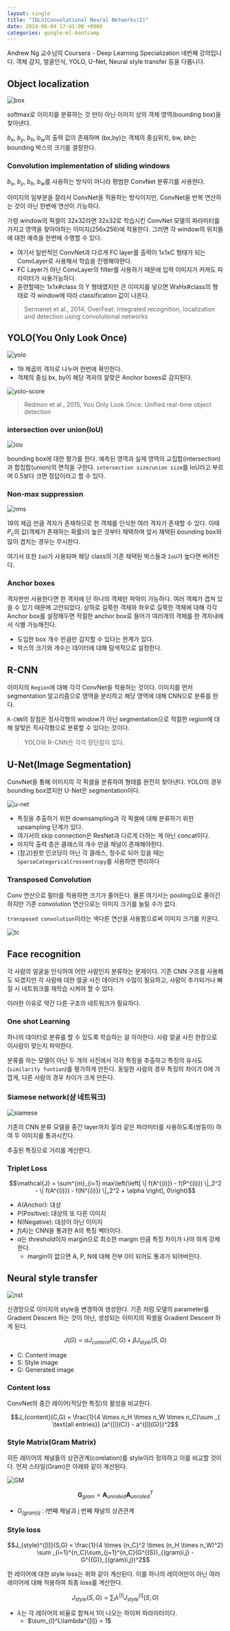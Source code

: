 ```yaml
---
layout: single
title: "[DLS]Convolutional Neural Networks(2)"
date: 2024-08-04 17:41:00 +0900
categories: google-ml-bootcamp
---
```


Andrew Ng 교수님의 Coursera - Deep Learning Specialization 네번째 강의입니다. 객체 감지, 얼굴인식, YOLO, U-Net, Neural style transfer 등을 다룹니다.

## Object localization

![box](/assets/images/2024/08/04/box.png)

softmax로 이미지를 분류하는 것 만이 아닌 이미지 상의 객체 영역(bounding box)을 찾아낸다.

$b_x$, $b_y$, $b_h$, $b_w$의 출력 값이 존재하며 (bx,by)는 객체의 중심위치, bw, bh는 bounding 박스의 크기를 결정한다.

### Convolution implementation of sliding windows

$b_x$, $b_y$, $b_h$, $b_w$를 사용하는 방식이 아니라 평범한 ConvNet 분류기를 사용한다.

이미지의 일부분을 잘라서 ConvNet을 적용하는 방식이지만, ConvNet을 반복 연산하는 것이 아닌 한번에 연산이 가능하다.

가령 window의 픽셀이 32x32라면 32x32로 학습시킨 ConvNet 모델의 파라미터를 가지고 영역을 찾아야하는 이미지(256x256)에 적용한다.
그러면 각 window의 위치들에 대한 예측을 한번에 수행할 수 있다.

- 여기서 일반적인 ConvNet과 다르게 FC layer를 출력이 1x1xC 형태가 되는 ConvLayer로 사용해서 학습을 진행해야한다.
- FC Layer가 아닌 ConvLayer의 filter를 사용하기 때문에 입력 이미지가 커져도 파라미터가 사용가능하다.
- 훈련할때는 1x1x#class 의 Y 형태였지만 큰 이미지를 넣으면 WxHx#class의 형태로 각 window에 따라 classification 값이 나온다.

> Sermanet et al., 2014, OverFeat: Integrated recognition, localization and detection using convolutional networks

## YOLO(You Only Look Once)

![yolo](/assets/images/2024/08/04/yolo.png)

- 19 제곱의 격자로 나누어 한번에 확인한다.
- 객체의 중심 bx, by이 해당 격자의 알맞은 Anchor boxes로 감지된다.

![yolo-score](/assets/images/2024/08/04/yolo-score.png)

> Redmon et al., 2015, You Only Look Once: Unified real-time object detection

### intersection over union(IoU)

![iou](/assets/images/2024/08/04/iou.png)

bounding box에 대한 평가를 한다. 예측된 영역과 실제 영역의 교집합(intersection)과 합집합(union)의 면적을 구한다. `intersection size/union size`를 IoU라고 부르며 0.5보다 크면 정답이라고 할 수 있다.

### Non-max suppression

![nms](/assets/images/2024/08/04/nms.png)

19의 제곱 만큼 격자가 존재하므로 한 객체를 인식한 여러 격자가 존재할 수 있다. 이때 $P_c$의 값(객체가 존재하는 확률)이 높은 것부터 채택하며 앞서 채택된 bounding box와 많이 겹치는 경우는 무시한다.

여기서 또한 `IoU`가 사용되며 해당 class의 기존 채택된 박스들과 `IoU`가 높다면 버려진다.

### Anchor boxes

격자판만 사용한다면 한 격자에 단 하나의 객체만 파악이 가능하다. 여러 객체가 겹쳐 있을 수 있기 때문에 고안되었다. 상하로 길쭉한 객체와 좌우로 길쭉한 객체에 대해 각각 Anchor box를 설정해두면 적절한 anchor box로 들어가 여러개의 객체를 한 격자내에서 식별 가능해진다.

- 도입한 box 개수 만큼만 감지할 수 있다는 한계가 있다.
- 박스의 크기와 개수는 데이터에 대해 탐색적으로 설정한다.

## R-CNN

이미지의 `Region`에 대해 각각 ConvNet을 적용하는 것이다. 이미지를 먼저 segmentation 알고리즘으로 영역을 분리하고 해당 영역에 대해 CNN으로 분류를 한다.

`R-CNN`의 장점은 정사각형의 window가 아닌 segmentation으로 적절한 region에 대해 알맞은 직사각형으로 분류할 수 있다는 것이다.

> YOLO와 R-CNN은 각각 장단점이 있다.

## U-Net(Image Segmentation)

ConvNet을 통해 이미지의 각 픽셀을 분류하여 형태를 완전히 찾아낸다. YOLO의 경우 bounding box였지만 U-Net은 segmentation이다.

![u-net](/assets/images/2024/08/04/u-net.png)

- 특징을 추출하기 위한 downsampling과 각 픽셀에 대해 분류하기 위한 upsampling 단계가 있다.
- 여기서의 skip connection은 ResNet과 다르게 더하는 게 아닌 concat이다.
- 마지막 출력 층은 클래스의 개수 만큼 채널이 존재해야한다.
- (참고)원핫 인코딩이 아닌 각 클래스, 정수로 되어 있을 때는 `SparseCategoricalCrossentropy`를 사용하면 편리하다

### Transposed Convolution

Conv 연산으로 필터를 적용하면 크기가 줄어든다. 물론 여기서는 pooling으로 줄이긴 하지만 기존 convolution 연산으로는 이미지 크기를 늘릴 수가 없다.

`transposed convolution`이라는 색다른 연산을 사용함으로써 이미지 크기를 키운다.

![tc](/assets/images/2024/08/04/tc.png)

## Face recognition

각 사람의 얼굴을 인식하여 어떤 사람인지 분류하는 문제이다. 기존 CNN 구조를 사용해도 되겠지만 각 사람에 대한 얼굴 사진 데이터가 수많이 필요하고, 사람이 추가되거나 빠질 시 네트워크를 재학습 시켜야 할 수 있다.

이러한 이유로 약간 다른 구조의 네트워크가 필요하다.

### One shot Learning

하나의 데이터로 분류를 할 수 있도록 학습하는 걸 의미한다. 사람 얼굴 사진 한장으로 이사람이 맞는지 파악한다.

분류를 하는 모델이 아닌 두 개의 사진에서 각각 특징을 추출하고 특징의 유사도(`similarity funtion`)를 평가하게 만든다. 동일한 사람의 경우 특징의 차이가 0에 가깝게, 다른 사람의 경우 차이가 크게 만든다.

### Siamese network(샴 네트워크)

![siamese](/assets/images/2024/08/04/siamese.png)

기존의 CNN 분류 모델을 중간 layer까지 잘라 같은 파라미터를 사용하도록(쌍둥이) 하여 두 이미지를 통과시킨다.

추출된 특징으로 거리를 계산한다.

### Triplet Loss

$$\mathcal{J} = \sum^{m}_{i=1} max\left(\left[  \| f(A^{(i)}) - f(P^{(i)}) \|_2^2 - \| f(A^{(i)}) - f(N^{(i)}) \|_2^2 + \alpha \right], 0\right)$$

- A(Anchor): 대상
- P(Positive): 대상의 또 다른 이미지
- N(Negative): 대상이 아닌 이미지
- $f(A)$는 CNN을 통과한 A의 특징 벡터이다.
- $\alpha$는 threshold이자 margin으로 최소한 margin 만큼 특징 차이가 나야 하게 강제한다.
  - margin이 없으면 A, P, N에 대해 전부 0이 되어도 통과가 되어버린다.

## Neural style transfer

![nst](/assets/images/2024/08/04/nst.png)

신경망으로 이미지의 style을 변경하여 생성한다. 기존 처럼 모델의 parameter를 Gradient Descent 하는 것이 아닌, 생성되는 이미지의 픽셀을 Gradient Descent 하게 된다.

$$J(G) = \alpha J_{content}(C,G) + \beta J_{style}(S,G)$$

- C: Content image
- S: Style image
- G: Generated image

### Content loss

ConvNet의 중간 레이어(적당한 특징)의 활성을 비교한다.

$$J_{content}(C,G) =  \frac{1}{4 \times n_H \times n_W \times n_C}\sum _{ \text{all entries}} (a^{[l](C)} - a^{[l](G)})^2$$

### Style Matrix(Gram Matrix)

히든 레이어의 채널들의 상관관계(corelation)를 style이라 정의하고 이를 비교할 것이다. 먼저 스타일(Gram)은 아래와 같이 계산된다.

![GM](/assets/images/2024/08/04/gm.png)

$$\mathbf{G}_{gram} = \mathbf{A}_{unrolled} \mathbf{A}_{unrolled}^T$$

- $G_{(gram)ij}$ : i번째 채널과 j 번째 채널의 상관관계

### Style loss

$$J_{style}^{[l]}(S,G) = \frac{1}{4 \times {n_C}^2 \times (n_H \times n_W)^2} \sum _{i=1}^{n_C}\sum_{j=1}^{n_C}(G^{(S)}_{(gram)i,j} - G^{(G)}_{(gram)i,j})^2$$

한 레이어에 대한 style loss는 위와 같이 계산된다. 이를 하나의 레이어만이 아닌 여러 레이어에 대해 적용하여 최종 loss를 계산한다.

$$J_{style}(S,G) = \sum_{l} \lambda^{[l]} J^{[l]}_{style}(S,G)$$

- $\lambda$는 각 레이어의 비율로 합쳐서 1이 나오는 하이퍼 파라미터이다.
  - $\sum_{l}^L\lambda^{[l]} = 1$
